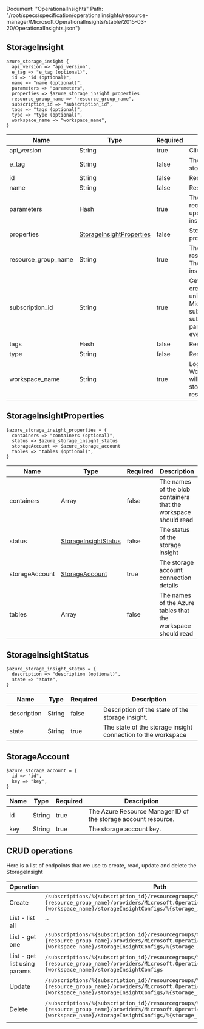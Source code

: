 Document: "OperationalInsights"
Path: "/root/specs/specification/operationalinsights/resource-manager/Microsoft.OperationalInsights/stable/2015-03-20/OperationalInsights.json")

## StorageInsight

```puppet
azure_storage_insight {
  api_version => "api_version",
  e_tag => "e_tag (optional)",
  id => "id (optional)",
  name => "name (optional)",
  parameters => "parameters",
  properties => $azure_storage_insight_properties
  resource_group_name => "resource_group_name",
  subscription_id => "subscription_id",
  tags => "tags (optional)",
  type => "type (optional)",
  workspace_name => "workspace_name",
}
```

| Name        | Type           | Required       | Description       |
| ------------- | ------------- | ------------- | ------------- |
|api_version | String | true | Client Api Version. |
|e_tag | String | false | The ETag of the storage insight. |
|id | String | false | Resource ID. |
|name | String | false | Resource name. |
|parameters | Hash | true | The parameters required to create or update a storage insight. |
|properties | [StorageInsightProperties](#storageinsightproperties) | false | Storage insight properties. |
|resource_group_name | String | true | The name of the resource group to get. The name is case insensitive. |
|subscription_id | String | true | Gets subscription credentials which uniquely identify Microsoft Azure subscription. The subscription ID forms part of the URI for every service call. |
|tags | Hash | false | Resource tags |
|type | String | false | Resource type. |
|workspace_name | String | true | Log Analytics Workspace name that will contain the storageInsightsConfigs resource |
        
## StorageInsightProperties

```puppet
$azure_storage_insight_properties = {
  containers => "containers (optional)",
  status => $azure_storage_insight_status
  storageAccount => $azure_storage_account
  tables => "tables (optional)",
}
```

| Name        | Type           | Required       | Description       |
| ------------- | ------------- | ------------- | ------------- |
|containers | Array | false | The names of the blob containers that the workspace should read |
|status | [StorageInsightStatus](#storageinsightstatus) | false | The status of the storage insight |
|storageAccount | [StorageAccount](#storageaccount) | true | The storage account connection details |
|tables | Array | false | The names of the Azure tables that the workspace should read |
        
## StorageInsightStatus

```puppet
$azure_storage_insight_status = {
  description => "description (optional)",
  state => "state",
}
```

| Name        | Type           | Required       | Description       |
| ------------- | ------------- | ------------- | ------------- |
|description | String | false | Description of the state of the storage insight. |
|state | String | true | The state of the storage insight connection to the workspace |
        
## StorageAccount

```puppet
$azure_storage_account = {
  id => "id",
  key => "key",
}
```

| Name        | Type           | Required       | Description       |
| ------------- | ------------- | ------------- | ------------- |
|id | String | true | The Azure Resource Manager ID of the storage account resource. |
|key | String | true | The storage account key. |



## CRUD operations

Here is a list of endpoints that we use to create, read, update and delete the StorageInsight

| Operation | Path | Verb | Description | OperationID |
| ------------- | ------------- | ------------- | ------------- | ------------- |
|Create|`/subscriptions/%{subscription_id}/resourcegroups/%{resource_group_name}/providers/Microsoft.OperationalInsights/workspaces/%{workspace_name}/storageInsightConfigs/%{storage_insight_name}`|Put|Create or update a storage insight.|StorageInsights_CreateOrUpdate|
|List - list all|``||||
|List - get one|`/subscriptions/%{subscription_id}/resourcegroups/%{resource_group_name}/providers/Microsoft.OperationalInsights/workspaces/%{workspace_name}/storageInsightConfigs/%{storage_insight_name}`|Get|Gets a storage insight instance.|StorageInsights_Get|
|List - get list using params|`/subscriptions/%{subscription_id}/resourcegroups/%{resource_group_name}/providers/Microsoft.OperationalInsights/workspaces/%{workspace_name}/storageInsightConfigs`|Get|Lists the storage insight instances within a workspace|StorageInsights_ListByWorkspace|
|Update|`/subscriptions/%{subscription_id}/resourcegroups/%{resource_group_name}/providers/Microsoft.OperationalInsights/workspaces/%{workspace_name}/storageInsightConfigs/%{storage_insight_name}`|Put|Create or update a storage insight.|StorageInsights_CreateOrUpdate|
|Delete|`/subscriptions/%{subscription_id}/resourcegroups/%{resource_group_name}/providers/Microsoft.OperationalInsights/workspaces/%{workspace_name}/storageInsightConfigs/%{storage_insight_name}`|Delete|Deletes a storageInsightsConfigs resource|StorageInsights_Delete|